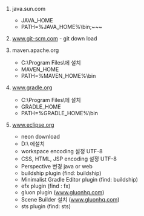 1. java.sun.com
      - JAVA_HOME
      - PATH=%JAVA_HOME%\bin;~~~

2. www.git-scm.com
       - git down load

3. maven.apache.org
      - C:\Program Files\에 설치
      - MAVEN_HOME
      - PATH=%MAVEN_HOME%\bin

4. www.gradle.org
      - C:\Program Files\에 설치
      - GRADLE_HOME
      - PATH=%GRADLE_HOME%\bin

5. www.eclipse.org
      - neon download
      - D:\ 에설치
      - workspace encoding 설정 UTF-8
      - CSS, HTML, JSP encoding 설정 UTF-8
      - Perspective 변경 java or web
      - buildship plugin (find: buildship)
      - Minimalist Gradle Editor plugin (find: buildship)
      - efx plugin (find : fx)
      - gluon plugin (www.gluonhq.com) 
      - Scene Builder 설치 (www.gluonhq.com) 
      - sts plugin (find: sts)